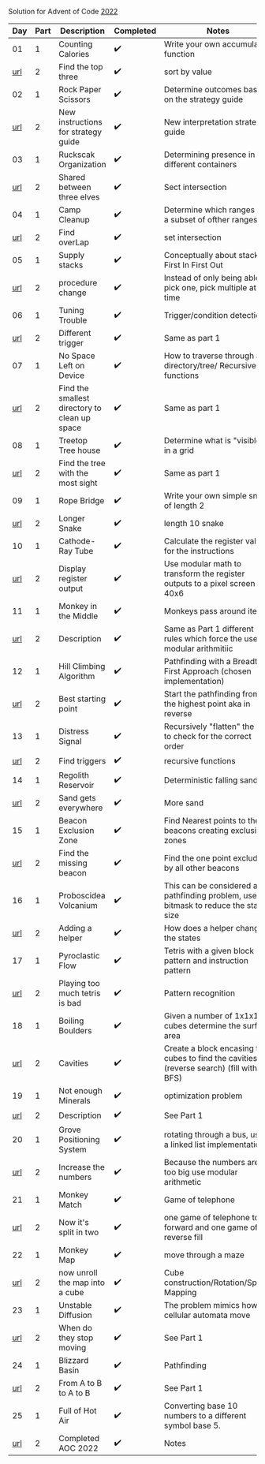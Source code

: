 Solution for Advent of Code [2022](https://adventofcode.com/2022)

| Day | Part | Description | Completed | Notes | Difficult | 
|-----|------|-------------|-----------|------|------------|
|  01 |  1   | Counting Calories | :heavy_check_mark: | Write your own accumulator function| |
| [url](https://adventofcode.com/2022/day/1) | 2 | Find the top three  | :heavy_check_mark: | sort by value | |
|  02 |  1   | Rock Paper Scissors | :heavy_check_mark: | Determine outcomes based on the strategy guide | |
| [url](https://adventofcode.com/2022/day/2) | 2 | New instructions for strategy guide  | :heavy_check_mark: | New interpretation strategy guide | |
|  03 |  1   | Ruckscak Organization | :heavy_check_mark: | Determining presence in different containers | |
| [url](https://adventofcode.com/2022/day/3) | 2 | Shared between three elves | :heavy_check_mark: | Sect intersection | |
|  04 |  1   |Camp Cleanup | :heavy_check_mark: | Determine which ranges are a subset of ofther ranges | |
| [url](https://adventofcode.com/2022/day/4) | 2 | Find overLap | :heavy_check_mark: | set intersection | |
|  05 |  1   | Supply stacks | :heavy_check_mark: |  Conceptually about stacks First In First Out | |
| [url](https://adventofcode.com/2022/day/5) | 2 | procedure change | :heavy_check_mark: | Instead of only being able to pick one, pick multiple at a time | |
|  06 |  1   | Tuning Trouble | :heavy_check_mark: | Trigger/condition detection | |
| [url](https://adventofcode.com/2022/day/6) | 2 | Different trigger | :heavy_check_mark: |  Same as part 1 | |
|  07 |  1   | No Space Left on Device | :heavy_check_mark: |  How to traverse through a directory/tree/ Recursive functions | :heavy_check_mark: |
| [url](https://adventofcode.com/2022/day/7) | 2 | Find the smallest directory to clean up space |:heavy_check_mark: | Same as part 1 | |
|  08 |  1   | Treetop Tree house | :heavy_check_mark: | Determine what is "visible" in a grid | |
| [url](https://adventofcode.com/2022/day/8) | 2 | Find the tree with the most sight  | :heavy_check_mark: | Same as part 1 | |
|  09 |  1   | Rope Bridge | :heavy_check_mark: | Write your own simple snake of length 2 | |
| [url](https://adventofcode.com/2022/day/9) | 2 | Longer Snake | :heavy_check_mark: | length 10 snake | |
|  10 |  1   | Cathode-Ray Tube | :heavy_check_mark: | Calculate the register values for the instructions | | 
| [url](https://adventofcode.com/2022/day/10) | 2 | Display register output | :heavy_check_mark: | Use modular math to transform the register outputs to a pixel screen of 40x6 | |
|  11 |  1   | Monkey in the Middle | :heavy_check_mark: | Monkeys pass around items | |
| [url](https://adventofcode.com/2022/day/11) | 2 | Description | :heavy_check_mark: | Same as Part 1 different rules which force the use of modular arithmitiic | |
|  12 |  1   | Hill Climbing Algorithm | :heavy_check_mark: | Pathfinding with a Breadth First Approach (chosen implementation) | |
| [url](https://adventofcode.com/2022/day/12) | 2 | Best starting point | :heavy_check_mark: | Start the pathfinding from the highest point aka in reverse | |
|  13 |  1   | Distress Signal | :heavy_check_mark: | Recursively "flatten" the lists to check for the correct order | |
| [url](https://adventofcode.com/2022/day/13) | 2 | Find triggers | :heavy_check_mark: | recursive functions | |
|  14 |  1   | Regolith Reservoir | :heavy_check_mark: | Deterministic falling sand  | |
| [url](https://adventofcode.com/2022/day/14) | 2 | Sand gets everywhere | :heavy_check_mark: | More sand | |
|  15 |  1   | Beacon Exclusion Zone  | :heavy_check_mark: | Find Nearest points to the beacons creating exclusions zones | |
| [url](https://adventofcode.com/2022/day/15) | 2 | Find the missing beacon | :heavy_check_mark: | Find the one point excluded by all other beacons | |
|  16 |  1   | Proboscidea Volcanium | :heavy_check_mark: | This can be considered a pathfinding problem, use a bitmask to reduce the state size | :heavy_check_mark: |
| [url](https://adventofcode.com/2022/day/16) | 2 | Adding a helper | :heavy_check_mark: | How does a helper changer the states | |
|  17 |  1   | Pyroclastic Flow | :heavy_check_mark: | Tetris with a given block pattern and instruction pattern | |
| [url](https://adventofcode.com/2022/day/17) | 2 | Playing too much tetris is bad | :heavy_check_mark: | Pattern recognition | :heavy_check_mark: |
|  18 |  1   | Boiling Boulders | :heavy_check_mark: | Given a number of 1x1x1 cubes determine the surface area | |
| [url](https://adventofcode.com/2022/day/18) | 2 | Cavities | :heavy_check_mark: | Create a block encasing the cubes to find the cavities (reverse search) (fill with BFS) | |
|  19 |  1   | Not enough Minerals | :heavy_check_mark: | optimization problem | :heavy_check_mark: |
| [url](https://adventofcode.com/2022/day/19) | 2 | Description | :heavy_check_mark: | See Part 1 | |
|  20 |  1   | Grove Positioning System | :heavy_check_mark: | rotating through a bus, used a linked list implementation | |
| [url](https://adventofcode.com/2022/day/20) | 2 | Increase the numbers | ✔️ | Because the numbers are too big use modular arithmetic | |
|  21 |  1   | Monkey Match | :heavy_check_mark: | Game of telephone | |
| [url](https://adventofcode.com/2022/day/21) | 2 | Now it's split in two | :heavy_check_mark: |  one game of telephone to forward and one game of reverse fill  | |
|  22 |  1   | Monkey Map | :heavy_check_mark: | move through a maze | |
| [url](https://adventofcode.com/2022/day/22) | 2 | now unroll the map into a cube | :heavy_check_mark: | Cube construction/Rotation/Spatial Mapping | :heavy_check_mark: |
|  23 |  1   | Unstable Diffusion | :heavy_check_mark: | The problem mimics how cellular automata move | |
| [url](https://adventofcode.com/2022/day/23) | 2 | When do they stop moving | :heavy_check_mark: | See Part 1 | |
|  24 |  1   | Blizzard Basin | :heavy_check_mark: | Pathfinding | |
| [url](https://adventofcode.com/2022/day/24) | 2 | From A to B to A to B | :heavy_check_mark: | See Part 1 | |
|  25 |  1   | Full of Hot Air | :heavy_check_mark: | Converting base 10 numbers to a different symbol base 5. | |
| [url](https://adventofcode.com/2022/day/25) | 2 | Completed AOC 2022 | :heavy_check_mark: | Notes | Huzzah |
